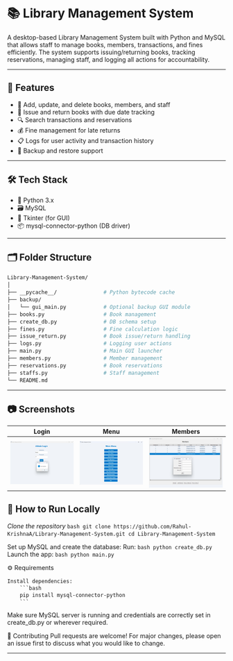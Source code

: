 # 📚 Library Management System

A desktop-based Library Management System built with Python and MySQL that allows staff to manage books, members, transactions, and fines efficiently. The system supports issuing/returning books, tracking reservations, managing staff, and logging all actions for accountability.

---

## 🚀 Features

- 🧾 Add, update, and delete books, members, and staff
- 🔄 Issue and return books with due date tracking
- 🔍 Search transactions and reservations
- 💰 Fine management for late returns
- 📋 Logs for user activity and transaction history
- 💾 Backup and restore support

---

## 🛠 Tech Stack

- 🐍 Python 3.x
- 🗃 MySQL
- 🎨 Tkinter (for GUI)
- 📦 mysql-connector-python (DB driver)

---

## 🗂 Folder Structure

```bash
Library-Management-System/
│
├── __pycache__/               # Python bytecode cache
├── backup/
│   └── gui_main.py            # Optional backup GUI module
├── books.py                   # Book management
├── create_db.py               # DB schema setup
├── fines.py                   # Fine calculation logic
├── issue_return.py            # Book issue/return handling
├── logs.py                    # Logging user actions
├── main.py                    # Main GUI launcher
├── members.py                 # Member management
├── reservations.py            # Book reservations
├── staffs.py                  # Staff management
└── README.md
```
---

## 📷 Screenshots

| Login                         | Menu                    | Members                           |
|-----------------------------------|----------------------------------|---------------------------------|
| ![Login](assets/40a4ee6c618b416e8c77d4e70f8bc17b.jpg) | ![Menu](assets/bcdc0d6029e94e5aab84e10162e390c8.jpg) | ![Members](assets/a71dd8df9b9447bd8c6f4335899a4ea0.jpg) |


## 🧪 How to Run Locally

*Clone the repository*
    ```bash
    git clone https://github.com/Rahul-KrishnaA/Library-Management-System.git
    cd Library-Management-System
    ```

Set up MySQL and create the database:
    Run:
        ```bash
        python create_db.py
        ```
    Launch the app:
        ```bash
        python main.py
        ```

⚙ Requirements

    Install dependencies:
        ```bash
        pip install mysql-connector-python
        ```

Make sure MySQL server is running and credentials are correctly set in create_db.py or wherever required.

🙌 Contributing
Pull requests are welcome! For major changes, please open an issue first to discuss what you would like to change.

---
